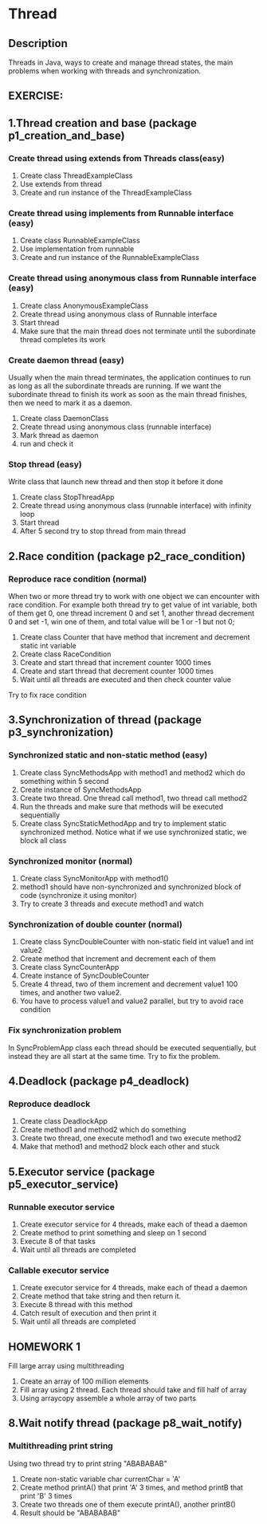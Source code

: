 # Thread

## Description

Threads in Java, ways to create and manage thread states, the main problems when working with threads and
synchronization.

## EXERCISE:

## 1.Thread creation and base (package p1_creation_and_base)

### Create thread using extends from Threads class(easy)

1. Create class ThreadExampleClass
2. Use extends from thread
3. Create and run instance of the ThreadExampleClass

### Create thread using implements from Runnable interface (easy)

1. Create class RunnableExampleClass
2. Use implementation from runnable
3. Create and run instance of the RunnableExampleClass

### Create thread using anonymous class from Runnable interface (easy)

1. Create class AnonymousExampleClass
2. Create thread using anonymous class of Runnable interface
3. Start thread
4. Make sure that the main thread does not terminate until the subordinate thread completes its work

### Create daemon thread (easy)

Usually when the main thread terminates, the application continues to run as long as all the subordinate threads are
running. If we want the subordinate thread to finish its work as soon as the main thread finishes, then we need to mark
it as a daemon.
1. Create class DaemonClass
2. Create thread using anonymous class (runnable interface)
3. Mark thread as daemon
4. run and check it

### Stop thread (easy)
Write class that launch new thread and then stop it before it done

1. Create class StopThreadApp
2. Create thread using anonymous class (runnable interface) with infinity loop
3. Start thread
4. After 5 second try to stop thread from main thread

## 2.Race condition (package p2_race_condition)

### Reproduce race condition (normal)

When two or more thread try to work with one object we can encounter with race condition. For example both thread try to
get value of int variable, both of them get 0, one thread increment 0 and set 1, another thread decrement 0 and set
-1, win one of them, and total value will be 1 or -1 but not 0;

1. Create class Counter that have method that increment and decrement static int variable
2. Create class RaceCondition
3. Create and start thread that increment counter 1000 times
4. Create and start thread that decrement counter 1000 times
5. Wait until all threads are executed and then check counter value

Try to fix race condition


## 3.Synchronization of thread (package p3_synchronization)

### Synchronized static and non-static method (easy)
1. Create class SyncMethodsApp with method1 and method2 which do something within 5 second
2. Create instance of SyncMethodsApp
3. Create two thread. One thread call method1, two thread call method2
4. Run the threads and make sure that methods will be executed sequentially
5. Create class SyncStaticMethodApp and try to implement static synchronized method. Notice what if we use synchronized static, we block all class

### Synchronized monitor (normal)
1. Create class SyncMonitorApp with method1()
2. method1 should have non-synchronized and synchronized block of code (synchronize it using monitor)
3. Try to create 3 threads and execute method1 and watch

### Synchronization of double counter (normal)
1. Create class SyncDoubleCounter with non-static field int value1 and int value2
2. Create method that increment and decrement each of them
3. Create class SyncCounterApp
4. Create instance of SyncDoubleCounter
5. Create 4 thread, two of them increment and decrement value1 100 times, and another two value2.
6. You have to process value1 and value2 parallel, but try to avoid race condition 

### Fix synchronization problem
In SyncProblemApp class each thread should be executed sequentially, but instead they are all start at the same time.
Try to fix the problem.

## 4.Deadlock (package p4_deadlock)

### Reproduce deadlock
1. Create class DeadlockApp
2. Create method1 and method2 which do something
3. Create two thread, one execute method1 and two execute method2
4. Make that method1 and method2 block each other and stuck

## 5.Executor service (package p5_executor_service)

### Runnable executor service
1. Create executor service for 4 threads, make each of thead a daemon
2. Create method to print something and sleep on 1 second
3. Execute 8 of that tasks
4. Wait until all threads are completed

### Callable executor service
1. Create executor service for 4 threads, make each of thead a daemon
2. Create method that take string and then return it.
3. Execute 8 thread with this method
4. Catch result of execution and then print it
5. Wait until all threads are completed

## HOMEWORK 1
Fill large array using multithreading
1. Create an array of 100 million elements 
2. Fill array using 2 thread. Each thread should take and fill half of array
3. Using arraycopy assemble a whole array of two parts

## 8.Wait notify thread (package p8_wait_notify)

### Multithreading print string
Using two thread try to print string "ABABABAB"
1. Create non-static variable char currentChar = 'A'
2. Create method printA() that print 'A' 3 times, and method printB that print 'B' 3 times
3. Create two threads one of them execute printA(), another printB()
4. Result should be "ABABABAB"

